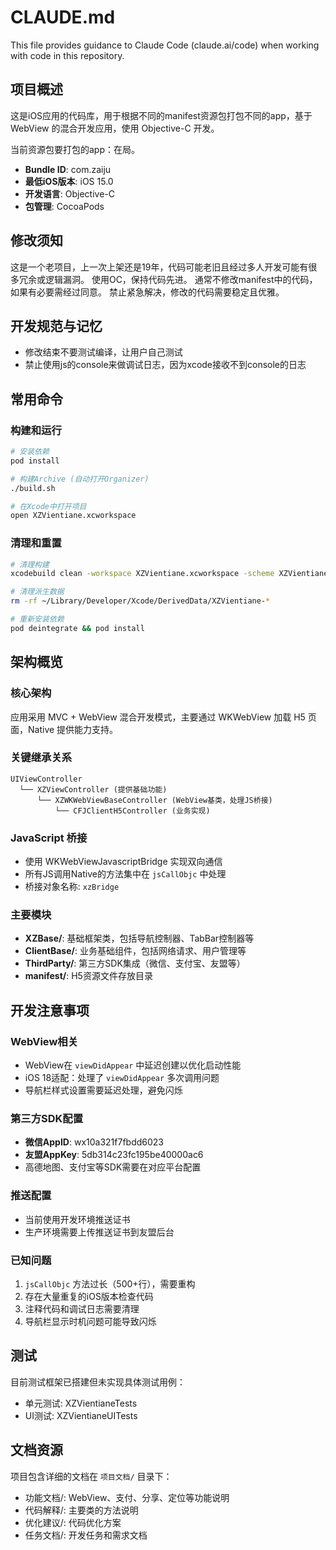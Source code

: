 # CLAUDE.md

This file provides guidance to Claude Code (claude.ai/code) when working with code in this repository.

## 项目概述

这是iOS应用的代码库，用于根据不同的manifest资源包打包不同的app，基于 WebView 的混合开发应用，使用 Objective-C 开发。

当前资源包要打包的app：在局。
- **Bundle ID**: com.zaiju
- **最低iOS版本**: iOS 15.0
- **开发语言**: Objective-C
- **包管理**: CocoaPods

## 修改须知
这是一个老项目，上一次上架还是19年，代码可能老旧且经过多人开发可能有很多冗余或逻辑漏洞。
使用OC，保持代码先进。
通常不修改manifest中的代码，如果有必要需经过同意。
禁止紧急解决，修改的代码需要稳定且优雅。

## 开发规范与记忆
- 修改结束不要测试编译，让用户自己测试
- 禁止使用js的console来做调试日志，因为xcode接收不到console的日志

## 常用命令

### 构建和运行
```bash
# 安装依赖
pod install

# 构建Archive (自动打开Organizer)
./build.sh

# 在Xcode中打开项目
open XZVientiane.xcworkspace
```

### 清理和重置
```bash
# 清理构建
xcodebuild clean -workspace XZVientiane.xcworkspace -scheme XZVientiane

# 清理派生数据
rm -rf ~/Library/Developer/Xcode/DerivedData/XZVientiane-*

# 重新安装依赖
pod deintegrate && pod install
```

## 架构概览

### 核心架构
应用采用 MVC + WebView 混合开发模式，主要通过 WKWebView 加载 H5 页面，Native 提供能力支持。

### 关键继承关系
```
UIViewController
  └── XZViewController (提供基础功能)
      └── XZWKWebViewBaseController (WebView基类，处理JS桥接)
          └── CFJClientH5Controller (业务实现)
```

### JavaScript 桥接
- 使用 WKWebViewJavascriptBridge 实现双向通信
- 所有JS调用Native的方法集中在 `jsCallObjc` 中处理
- 桥接对象名称: `xzBridge`

### 主要模块
- **XZBase/**: 基础框架类，包括导航控制器、TabBar控制器等
- **ClientBase/**: 业务基础组件，包括网络请求、用户管理等
- **ThirdParty/**: 第三方SDK集成（微信、支付宝、友盟等）
- **manifest/**: H5资源文件存放目录

## 开发注意事项

### WebView相关
- WebView在 `viewDidAppear` 中延迟创建以优化启动性能
- iOS 18适配：处理了 `viewDidAppear` 多次调用问题
- 导航栏样式设置需要延迟处理，避免闪烁

### 第三方SDK配置
- **微信AppID**: wx10a321f7fbdd6023
- **友盟AppKey**: 5db314c23fc195be40000ac6
- 高德地图、支付宝等SDK需要在对应平台配置

### 推送配置
- 当前使用开发环境推送证书
- 生产环境需要上传推送证书到友盟后台

### 已知问题
1. `jsCallObjc` 方法过长（500+行），需要重构
2. 存在大量重复的iOS版本检查代码
3. 注释代码和调试日志需要清理
4. 导航栏显示时机问题可能导致闪烁

## 测试
目前测试框架已搭建但未实现具体测试用例：
- 单元测试: XZVientianeTests
- UI测试: XZVientianeUITests

## 文档资源
项目包含详细的文档在 `项目文档/` 目录下：
- 功能文档/: WebView、支付、分享、定位等功能说明
- 代码解释/: 主要类的方法说明
- 优化建议/: 代码优化方案
- 任务文档/: 开发任务和需求文档